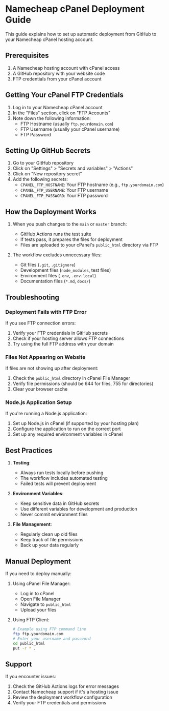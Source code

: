 # Namecheap cPanel Deployment Guide

This guide explains how to set up automatic deployment from GitHub to your Namecheap cPanel hosting account.

## Prerequisites

1. A Namecheap hosting account with cPanel access
2. A GitHub repository with your website code
3. FTP credentials from your cPanel account

## Getting Your cPanel FTP Credentials

1. Log in to your Namecheap cPanel account
2. In the "Files" section, click on "FTP Accounts"
3. Note down the following information:
   - FTP Hostname (usually `ftp.yourdomain.com`)
   - FTP Username (usually your cPanel username)
   - FTP Password

## Setting Up GitHub Secrets

1. Go to your GitHub repository
2. Click on "Settings" > "Secrets and variables" > "Actions"
3. Click on "New repository secret"
4. Add the following secrets:
   - `CPANEL_FTP_HOSTNAME`: Your FTP hostname (e.g., `ftp.yourdomain.com`)
   - `CPANEL_FTP_USERNAME`: Your FTP username
   - `CPANEL_FTP_PASSWORD`: Your FTP password

## How the Deployment Works

1. When you push changes to the `main` or `master` branch:
   - GitHub Actions runs the test suite
   - If tests pass, it prepares the files for deployment
   - Files are uploaded to your cPanel's `public_html` directory via FTP

2. The workflow excludes unnecessary files:
   - Git files (`.git`, `.gitignore`)
   - Development files (`node_modules`, test files)
   - Environment files (`.env`, `.env.local`)
   - Documentation files (`*.md`, `docs/`)

## Troubleshooting

### Deployment Fails with FTP Error

If you see FTP connection errors:
1. Verify your FTP credentials in GitHub secrets
2. Check if your hosting server allows FTP connections
3. Try using the full FTP address with your domain

### Files Not Appearing on Website

If files are not showing up after deployment:
1. Check the `public_html` directory in cPanel File Manager
2. Verify file permissions (should be 644 for files, 755 for directories)
3. Clear your browser cache

### Node.js Application Setup

If you're running a Node.js application:
1. Set up Node.js in cPanel (if supported by your hosting plan)
2. Configure the application to run on the correct port
3. Set up any required environment variables in cPanel

## Best Practices

1. **Testing**:
   - Always run tests locally before pushing
   - The workflow includes automated testing
   - Failed tests will prevent deployment

2. **Environment Variables**:
   - Keep sensitive data in GitHub secrets
   - Use different variables for development and production
   - Never commit environment files

3. **File Management**:
   - Regularly clean up old files
   - Keep track of file permissions
   - Back up your data regularly

## Manual Deployment

If you need to deploy manually:

1. Using cPanel File Manager:
   - Log in to cPanel
   - Open File Manager
   - Navigate to `public_html`
   - Upload your files

2. Using FTP Client:
   ```bash
   # Example using FTP command line
   ftp ftp.yourdomain.com
   # Enter your username and password
   cd public_html
   put -r * .
   ```

## Support

If you encounter issues:
1. Check the GitHub Actions logs for error messages
2. Contact Namecheap support if it's a hosting issue
3. Review the deployment workflow configuration
4. Verify your FTP credentials and permissions
